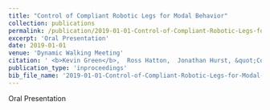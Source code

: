 ```yaml
---
title: "Control of Compliant Robotic Legs for Modal Behavior"
collection: publications
permalink: /publication/2019-01-01-Control-of-Compliant-Robotic-Legs-for-Modal-Behavior
excerpt: 'Oral Presentation'
date: 2019-01-01
venue: 'Dynamic Walking Meeting'
citation: ' <b>Kevin Green</b>,  Ross Hatton,  Jonathan Hurst, &quot;Control of Compliant Robotic Legs for Modal Behavior.&quot; Dynamic Walking Meeting, 2019.'
publication_type: 'inproceedings'
bib_file_name: '2019-01-01-Control-of-Compliant-Robotic-Legs-for-Modal-Behavior.bib'
---
```

Oral Presentation
